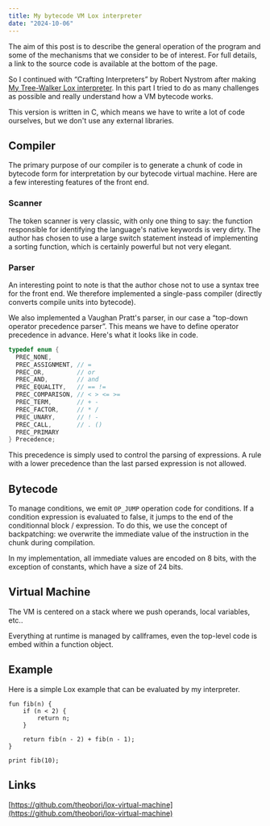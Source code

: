 ```yaml
---
title: My bytecode VM Lox interpreter
date: "2024-10-06"
---
```


The aim of this post is to describe the general operation of the program and some of the mechanisms that we consider to be of interest. For full details, a link to the source code is available at the bottom of the page.

So I continued with “Crafting Interpreters” by Robert Nystrom after making [My Tree-Walker Lox interpreter](/posts/jlox). In this part I tried to do as many challenges as possible and really understand how a VM bytecode works.

This version is written in C, which means we have to write a lot of code ourselves, but we don't use any external libraries.

## Compiler

The primary purpose of our compiler is to generate a chunk of code in bytecode form for interpretation by our bytecode virtual machine. Here are a few interesting features of the front end.

### Scanner 

The token scanner is very classic, with only one thing to say: the function responsible for identifying the language's native keywords is very dirty. The author has chosen to use a large switch statement instead of implementing a sorting function, which is certainly powerful but not very elegant.

### Parser

An interesting point to note is that the author chose not to use a syntax tree for the front end. We therefore implemented a single-pass compiler (directly converts compile units into bytecode).

We also implemented a Vaughan Pratt's parser, in our case a “top-down operator precedence parser”. This means we have to define operator precedence in advance. Here's what it looks like in code.

```c
typedef enum {
  PREC_NONE,
  PREC_ASSIGNMENT, // =
  PREC_OR,         // or
  PREC_AND,        // and
  PREC_EQUALITY,   // == !=
  PREC_COMPARISON, // < > <= >=
  PREC_TERM,       // + -
  PREC_FACTOR,     // * /
  PREC_UNARY,      // ! -
  PREC_CALL,       // . ()
  PREC_PRIMARY
} Precedence;
```

This precedence is simply used to control the parsing of expressions. A rule with a lower precedence than the last parsed expression is not allowed.

## Bytecode

To manage conditions, we emit `OP_JUMP` operation code for conditions. If a condition expression is evaluated to false, it jumps to the end of the conditionnal block / expression. To do this, we use the concept of backpatching: we overwrite the immediate value of the instruction in the chunk during compilation.

In my implementation, all immediate values are encoded on 8 bits, with the exception of constants, which have a size of 24 bits.

## Virtual Machine

The VM is centered on a stack where we push operands, local variables, etc..

Everything at runtime is managed by callframes, even the top-level code is embed within a function object.

## Example

Here is a simple Lox example that can be evaluated by my interpreter.

```text
fun fib(n) {
    if (n < 2) {
        return n;
    }

    return fib(n - 2) + fib(n - 1);
}

print fib(10);
```

## Links

[https://github.com/theobori/lox-virtual-machine](https://github.com/theobori/lox-virtual-machine)

&nbsp;
